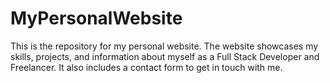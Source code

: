 # MyPersonalWebsite
This is the repository for my personal website. The website showcases my skills, projects, and information about myself as a Full Stack Developer and Freelancer. It also includes a contact form to get in touch with me.
